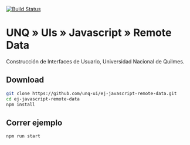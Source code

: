 [![Build Status](https://travis-ci.org/unq-ui/ej-javascript-remote-data.svg?branch=master)](https://travis-ci.org/unq-ui/ej-javascript-remote-data)

# UNQ » UIs » Javascript » Remote Data

Construcción de Interfaces de Usuario, Universidad Nacional de Quilmes.

## Download

```sh
git clone https://github.com/unq-ui/ej-javascript-remote-data.git
cd ej-javascript-remote-data
npm install
```

## Correr ejemplo

```sh
npm run start
```
